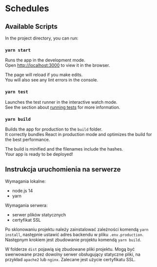 # Schedules

## Available Scripts

In the project directory, you can run:

### `yarn start`

Runs the app in the development mode.\
Open [http://localhost:3000](http://localhost:3000) to view it in the browser.

The page will reload if you make edits.\
You will also see any lint errors in the console.

### `yarn test`

Launches the test runner in the interactive watch mode.\
See the section about [running tests](https://facebook.github.io/create-react-app/docs/running-tests) for more information.

### `yarn build`

Builds the app for production to the `build` folder.\
It correctly bundles React in production mode and optimizes the build for the best performance.

The build is minified and the filenames include the hashes.\
Your app is ready to be deployed!

## Instrukcja uruchomienia na serwerze

Wymagania lokalne:
- node.js 14
- yarn

Wymagania serwera:
- serwer plików statycznych
- certyfikat SSL

Po sklonowaniu projektu należy zainstalować zależności komendą `yarn install`, następnie ustawić adres backendu w pliku `.env.production`. Następnym krokiem jest zbudowanie projektu komendą `yarn build`.

W folderze `dist` pojawią się zbudowane pliki projektu. Mogą być swerwowane przez dowolny serwer obsługujący statyczne pliki, na przykład `apache2` lub `nginx`. Zalecane jest użycie certyfikatu SSL.
